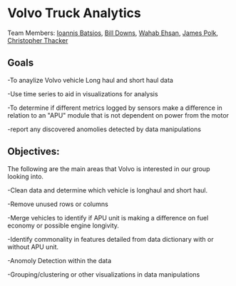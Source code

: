 # Volvo Truck Analytics

Team Members: [Ioannis Batsios](https://github.com/IBatsios), [Bill Downs](https://github.com/WilliamWallaceKildFiftyMen), [Wahab Ehsan](https://github.com/WahabEhsan), [James Polk](https://github.com/methos237), [Christopher Thacker](https://github.com/Kozmocha)

 ## Goals
 
 -To anaylize Volvo vehicle Long haul and short haul data
 
 -Use time series to aid in visualizations for analysis 
 
 -To determine if different metrics logged by sensors make a difference in relation to an "APU" module that is not dependent on power from   the motor  
 
 -report any discovered anomolies detected by data manipulations 
 
 ## Objectives:
 
 The following are the main areas that Volvo is interested in our group looking into. 

-Clean data and determine which vehicle is longhaul and short haul.

-Remove unused rows or columns

-Merge vehicles to identify if APU unit is making a difference on fuel economy or possible engine longivity.

-Identify commonality in features detailed from data dictionary with or without APU unit.

-Anomoly Detection within the data 

-Grouping/clustering or other visualizations in data manipulations  

